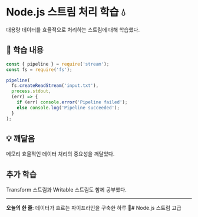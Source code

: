 # Node.js 스트림 처리 학습 💧

대용량 데이터를 효율적으로 처리하는 스트림에 대해 학습했다.

## 📝 학습 내용

```javascript
const { pipeline } = require('stream');
const fs = require('fs');

pipeline(
  fs.createReadStream('input.txt'),
  process.stdout,
  (err) => {
    if (err) console.error('Pipeline failed');
    else console.log('Pipeline succeeded');
  }
);
```

## 💡 깨달음

메모리 효율적인 데이터 처리의 중요성을 깨달았다.

## 추가 학습

Transform 스트림과 Writable 스트림도 함께 공부했다.

---

**오늘의 한 줄**: 데이터가 흐르는 파이프라인을 구축한 하루 🌊# Node.js 스트림 고급
